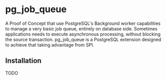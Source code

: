 # pg_job_queue

A Proof of Concept that use PostgreSQL's Background worker capabilities to manage a very basic job queue, entirely on database side. 
Sometimes applications needs to execute asynchronous processing, without blocking the source transaction. pg_job_queue is a PostgreSQL extension designed to achieve that taking advantage from SPI.

## Installation

TODO


